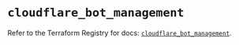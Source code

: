 # `cloudflare_bot_management`

Refer to the Terraform Registry for docs: [`cloudflare_bot_management`](https://registry.terraform.io/providers/cloudflare/cloudflare/4.38.0/docs/resources/bot_management).
